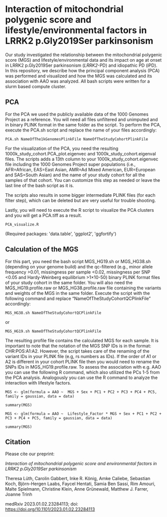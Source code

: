 # **Interaction of mitochondrial polygenic score and lifestyle/environmental factors in LRRK2 p.Gly2019Ser parkinsonism**

Our study investigated the relationship between the mitochondrial polygenic score (MGS) and lifestyle/environmental data and its impact on age at onset in LRRK2 p.Gly2019Ser parkinsonism (*LRRK2*-PD) and idiopathic PD (iPD).
In this repository, we describe how the principal component analysis (PCA) was performed and visualized and how the MGS was calculated and its association with AAO was analyzed. All bash scripts were written for a slurm based compute cluster.

## PCA

For the PCA we used the publicly available data of the 1000 Genomes Project as a reference. You will need all files unfiltered and unimputed and in binary PLINK format in the same folder as the script.
To perform the PCA, execute the PCA.sh script and replace the name of your files accordingly:

`PCA.sh NameOfThe1kGenomesPlinkFile NameOfTheStudyCohortPlinkFile`

For the visualization of the PCA, you need the resulting 1000k_study_cohort.PCA_plot.eigenvec and 1000k_study_cohort.eigenval files. The scripts adds a 13th column to your 1000k_study_cohort.eigenvec file including the 1000 Genomes Project super populations (i.e., AFR=African, EAS=East Asian, AMR=Ad Mixed American, EUR=European and SAS=South Asian) and the name of your study cohort for all the samples of that cohort.
You can customize this step as needed or leave the last line of the bash script as it is.

The scripts also results in some bigger intermediate PLINK files (for each filter step), which can be deleted but are very useful for trouble shooting.

Lastly, you will need to execute the R script to visualize the PCA clusters and you will get a PCA.tiff as a result. 

`PCA_visualize.R`

(Required packages: 'data.table', 'ggplot2', 'ggfortify')

## Calculation of the MGS

For this part, you need the bash script MGS_HG19.sh or MGS_HG38.sh (depending on your genome build)  and the qc-filtered (e.g., minor allele frequency >0.01, missingness per sample <0.02, missingness per SNP <0.05 and Hardy-Weinberg equilibrium >1×10-50) binary PLINK format files of your study cohort in the same folder. You will also need the MGS_HG19.profile.raw or MGS_HG38.profile.raw file containing the variants and weights of the MGS in the same folder. Execute the script with the following  command and replace “NameOfTheStudyCohortQCPlinkFile” accordingly:

`MGS_HG38.sh NameOfTheStudyCohortQCPlinkFile `

or

`MGS_HG19.sh NameOfTheStudyCohortQCPlinkFile `


The resulting profile file contains the calculated MGS for each sample. It is important to note that the notation of the MGS SNP IDs is in the format: CHR:POS:A1:A2. However, the script takes care of the renaming of the variant IDs in your PLINK file (e.g, rs numbers as IDs). If the order of A1 or A2 is different in your cohort PLINK file then you would need to rename the SNPs IDs in MGS_HG19.profile.raw.
To assess the association with e.g. AAO you can use the following R command, which also utilized the PCs 1-5 from the PCA analysis. Analogously you can use the R command to analyze the interaction with lifestyle factors.

`MGS <- glm(formula = AAO ~  MGS + Sex + PC1 + PC2 + PC3 + PC4 + PC5, family = gaussian, data = data)`

`summary(MGS)`

` MGS <- glm(formula = AAO ~  Lifestyle_Factor * MGS + Sex + PC1 + PC2 + PC3 + PC4 + PC5, family = gaussian, data = data) `

`summary(MGS)`


## Citation

Please cite our preprint: 

*Interaction of mitochondrial polygenic score and environmental factors in LRRK2 p.Gly2019Ser parkinsonism*

Theresa Lüth, Carolin Gabbert, Inke R. König, Amke Caliebe, Sebastian Koch, Björn-Hergen Laabs, Faycel Hentati, Samia Ben Sassi, Rim Amouri, Malte Spielmann, Christine Klein, Anne Grünewald, Matthew J. Farrer, Joanne Trinh

medRxiv 2023.01.02.23284113; doi: https://doi.org/10.1101/2023.01.02.23284113
